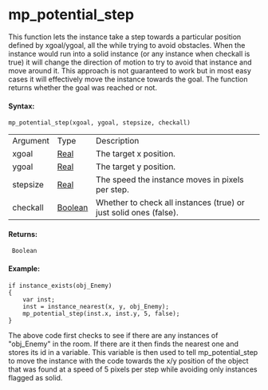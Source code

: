 # mp_potential_step

This function lets the instance take a step towards a particular
position defined by xgoal/ygoal, all the while trying to avoid
obstacles. When the instance would run into a solid instance (or any
instance when checkall is true) it will change the direction of motion
to try to avoid that instance and move around it. This approach is not
guaranteed to work but in most easy cases it will effectively move the
instance towards the goal. The function returns whether the goal was
reached or not.

#### Syntax:

``` gml
mp_potential_step(xgoal, ygoal, stepsize, checkall)
```

|          |                                                                            |                                                                   |
|----------|----------------------------------------------------------------------------|-------------------------------------------------------------------|
| Argument | Type                                                                       | Description                                                       |
| xgoal    |  [Real](../../../../../GameMaker_Language/GML_Overview/Data_Types)     | The target x position.                                            |
| ygoal    |  [Real](../../../../../GameMaker_Language/GML_Overview/Data_Types)     | The target y position.                                            |
| stepsize |  [Real](../../../../../GameMaker_Language/GML_Overview/Data_Types)     | The speed the instance moves in pixels per step.                  |
| checkall |  [Boolean](../../../../../GameMaker_Language/GML_Overview/Data_Types)  | Whether to check all instances (true) or just solid ones (false). |

#### Returns:

``` gml
 Boolean
```

#### Example:

``` gml
if instance_exists(obj_Enemy)
{
    var inst;
    inst = instance_nearest(x, y, obj_Enemy);
    mp_potential_step(inst.x, inst.y, 5, false);
}
```

The above code first checks to see if there are any instances of
"obj_Enemy" in the room. If there are it then finds the nearest one and
stores its id in a variable. This variable is then used to tell
mp_potential_step to move the instance with the code towards the x/y
position of the object that was found at a speed of 5 pixels per step
while avoiding only instances flagged as solid.
